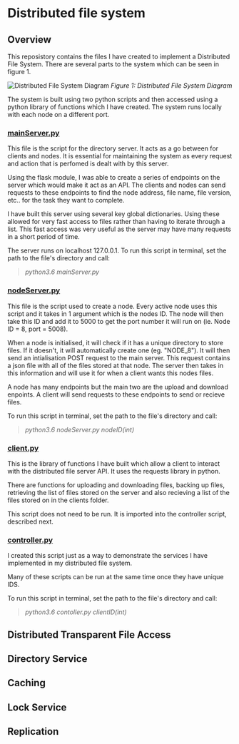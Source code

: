 # Distributed file system

## Overview
This reposistory contains the files I have created to implement a Distributed File System. There are several parts to the system which can be seen in figure 1.

![Distributed File System Diagram](https://user-images.githubusercontent.com/20796292/33880900-05061398-df2b-11e7-845e-a4eafbca43bf.png "Figure 1: Distributed File System Diagram")
*Figure 1: Distributed File System Diagram* 

The system is built using two python scripts and then accessed using a python library of functions which I have created. The system runs locally with each node on a different port.

### [mainServer.py](https://github.com/donaltuohy/DFS/blob/master/mainServer.py)
This file is the script for the directory server. It acts as a go between for clients and nodes. It is essential for maintaining the system as every request and action that is perfomed is dealt with by this server.

Using the flask module, I was able to create a series of endpoints on the server which would make it act as an API. The clients and nodes can send requests to these endpoints to find the node address, file name, file version, etc.. for the task they want to complete. 

I have built this server using several key global dictionaries. Using these allowed for very fast access to files rather than having to iterate through a list. This fast access was very useful as the server may have many requests in a short period of time.

The server runs on localhost 127.0.0.1. To run this script in terminal, set the path to the file's directory and call:

>*python3.6 mainServer.py*

### [nodeServer.py](https://github.com/donaltuohy/DFS/blob/master/nodeServer.py)
This file is the script used to create a node. Every active node uses this script and it takes in 1 argument which is the nodes ID. The node will then take this ID and add it to 5000 to get the port number it will run on (ie. Node ID = 8, port = 5008).

When a node is initialised, it will check if it has a unique directory to store files. If it doesn't, it will automatically create one (eg. "NODE_8"). It will then send an intialisation POST request to the main server. This request contains a json file with all of the files stored at that node. The server then takes in this information and will use it for when a client wants this nodes files.   

A node has many endpoints but the main two are the upload and download enpoints. A client will send requests to these endpoints to send or recieve files.

To run this script in terminal, set the path to the file's directory and call:

>*python3.6 nodeServer.py nodeID(int)*

### [client.py](https://github.com/donaltuohy/DFS/blob/master/clientDirectory/client.py)        
This is the library of functions I have built which allow a client to interact with the distributed file server API. It uses the requests library in python.

There are functions for uploading and downloading files, backing up files, retrieving the list of files stored on the server and also recieving a list of the files stored on in the clients folder.  

This script does not need to be run. It is imported into the controller script, described next. 

### [controller.py](https://github.com/donaltuohy/DFS/blob/master/clientDirectory/controller.py) 
I created this script just as a way to demonstrate the services I have implemented in my distributed file system. 

Many of these scripts can be run at the same time once they have unique IDS. 

To run this script in terminal, set the path to the file's directory and call:

>*python3.6 contoller.py clientID(int)*

## Distributed Transparent File Access

## Directory Service

## Caching

## Lock Service

## Replication
